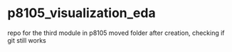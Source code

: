# p8105_visualization_eda

repo for the third module in p8105
moved folder after creation, checking if git still works